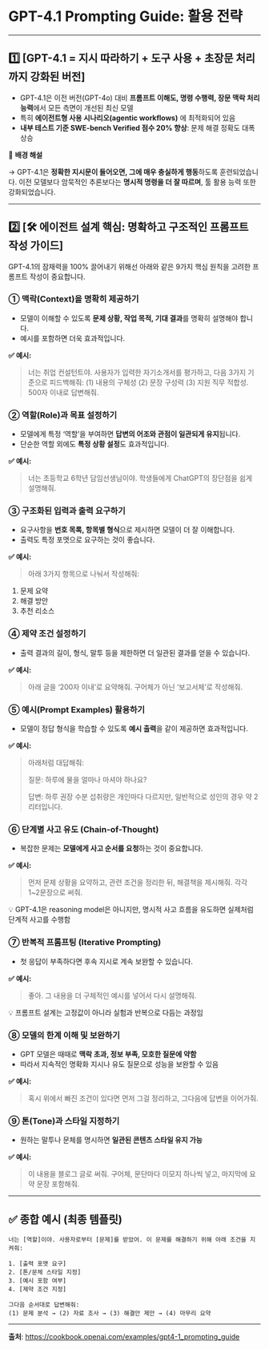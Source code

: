 # GPT-4.1 Prompting Guide: 활용 전략

---

## 1️⃣ [GPT-4.1 = 지시 따라하기 + 도구 사용 + 초장문 처리까지 강화된 버전]

- GPT-4.1은 이전 버전(GPT-4o) 대비 **프롬프트 이해도, 명령 수행력, 장문 맥락 처리 능력**에서 모든 측면이 개선된 최신 모델
- 특히 **에이전트형 사용 시나리오(agentic workflows)** 에 최적화되어 있음
- **내부 테스트 기준 SWE-bench Verified 점수 20% 향상**: 문제 해결 정확도 대폭 상승

💠 **배경 해설**

→ GPT-4.1은 **정확한 지시문이 들어오면, 그에 매우 충실하게 행동**하도록 훈련되었습니다. 이전 모델보다 암묵적인 추론보다는 **명시적 명령을 더 잘 따르며**, 툴 활용 능력 또한 강화되었습니다.

---

## 2️⃣ [🛠️ 에이전트 설계 핵심: 명확하고 구조적인 프롬프트 작성 가이드]

GPT-4.1의 잠재력을 100% 끌어내기 위해선 아래와 같은 9가지 핵심 원칙을 고려한 프롬프트 작성이 중요합니다.

### ① 맥락(Context)을 명확히 제공하기

- 모델이 이해할 수 있도록 **문제 상황, 작업 목적, 기대 결과**를 명확히 설명해야 합니다.
- 예시를 포함하면 더욱 효과적입니다.

**✅ 예시:**

> 너는 취업 컨설턴트야. 사용자가 입력한 자기소개서를 평가하고, 다음 3가지 기준으로 피드백해줘: (1) 내용의 구체성 (2) 문장 구성력 (3) 지원 직무 적합성. 500자 이내로 답변해줘.
>

### ② 역할(Role)과 목표 설정하기

- 모델에게 특정 ‘역할’을 부여하면 **답변의 어조와 관점이 일관되게 유지**됩니다.
- 단순한 역할 외에도 **특정 상황 설정**도 효과적입니다.

**✅ 예시:**

> 너는 초등학교 6학년 담임선생님이야. 학생들에게 ChatGPT의 장단점을 쉽게 설명해줘.
>

### ③ 구조화된 입력과 출력 요구하기

- 요구사항을 **번호 목록, 항목별 형식**으로 제시하면 모델이 더 잘 이해합니다.
- 출력도 특정 포맷으로 요구하는 것이 좋습니다.

**✅ 예시:**

> 아래 3가지 항목으로 나눠서 작성해줘:
>
1. 문제 요약
2. 해결 방안
3. 추천 리소스

### ④ 제약 조건 설정하기

- 출력 결과의 길이, 형식, 말투 등을 제한하면 더 일관된 결과를 얻을 수 있습니다.

**✅ 예시:**

> 아래 글을 ‘200자 이내’로 요약해줘. 구어체가 아닌 ‘보고서체’로 작성해줘.
>

### ⑤ 예시(Prompt Examples) 활용하기

- 모델이 정답 형식을 학습할 수 있도록 **예시 출력**을 같이 제공하면 효과적입니다.

**✅ 예시:**

> 아래처럼 대답해줘:
>
>
> 질문: 하루에 물을 얼마나 마셔야 하나요?
>
> 답변: 하루 권장 수분 섭취량은 개인마다 다르지만, 일반적으로 성인의 경우 약 2리터입니다.
>

### ⑥ 단계별 사고 유도 (Chain-of-Thought)

- 복잡한 문제는 **모델에게 사고 순서를 요청**하는 것이 중요합니다.

**✅ 예시:**

> 먼저 문제 상황을 요약하고, 관련 조건을 정리한 뒤, 해결책을 제시해줘. 각각 1~2문장으로 써줘.
>

💡 GPT-4.1은 reasoning model은 아니지만, 명시적 사고 흐름을 유도하면 실제처럼 단계적 사고를 수행함

### ⑦ 반복적 프롬프팅 (Iterative Prompting)

- 첫 응답이 부족하다면 후속 지시로 계속 보완할 수 있습니다.

**✅ 예시:**

> 좋아. 그 내용을 더 구체적인 예시를 넣어서 다시 설명해줘.
>

💡 프롬프트 설계는 고정값이 아니라 실험과 반복으로 다듬는 과정임

### ⑧ 모델의 한계 이해 및 보완하기

- GPT 모델은 때때로 **맥락 초과, 정보 부족, 모호한 질문에 약함**
- 따라서 지속적인 명확화 지시나 유도 질문으로 성능을 보완할 수 있음

**✅ 예시:**

> 혹시 위에서 빠진 조건이 있다면 먼저 그걸 정리하고, 그다음에 답변을 이어가줘.
>

### ⑨ 톤(Tone)과 스타일 지정하기

- 원하는 말투나 문체를 명시하면 **일관된 콘텐츠 스타일 유지 가능**

**✅ 예시:**

> 이 내용을 블로그 글로 써줘. 구어체, 문단마다 이모지 하나씩 넣고, 마지막에 요약 문장 포함해줘.
>

---

## ✅ 종합 예시 (최종 템플릿)

```
너는 [역할]이야. 사용자로부터 [문제]를 받았어. 이 문제를 해결하기 위해 아래 조건을 지켜줘:

1. [출력 포맷 요구]
2. [톤/문체 스타일 지정]
3. [예시 포함 여부]
4. [제약 조건 지정]

그다음 순서대로 답변해줘:
(1) 문제 분석 → (2) 자료 조사 → (3) 해결안 제안 → (4) 마무리 요약
```

---

**출처**: https://cookbook.openai.com/examples/gpt4-1_prompting_guide